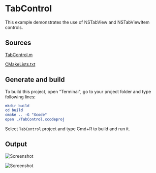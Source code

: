 # TabControl

This example demonstrates the use of NSTabView and NSTabViewItem controls.

## Sources

[TabControl.m](TabControl.m)

[CMakeLists.txt](CMakeLists.txt)

## Generate and build

To build this project, open "Terminal", go to your project folder and type following lines:

``` cmake
mkdir build
cd build
cmake .. -G "Xcode"
open ./TabControl.xcodeproj
```

Select `TabControl` project and type Cmd+R to build and run it.

## Output

![Screenshot](../../../docs/Pictures/TabControl.png)

![Screenshot](../../../docs/Pictures/TabControlDark.png)

